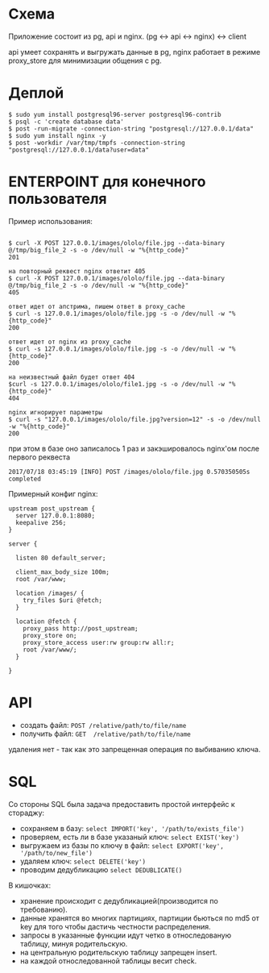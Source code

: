 # Схема

Приложение состоит из pg, api и nginx.
(pg <-> api <-> nginx) <-> client

api умеет сохранять и выгружать данные в pg, nginx работает в режиме proxy_store для минимизации общения с pg.

# Деплой

```
$ sudo yum install postgresql96-server postgresql96-contrib
$ psql -c 'create database data'
$ post -run-migrate -connection-string "postgresql://127.0.0.1/data"
$ sudo yum install nginx -y
$ post -workdir /var/tmp/tmpfs -connection-string "postgresql://127.0.0.1/data?user=data"
```

# ENTERPOINT для конечного пользователя

Пример использования:
```

$ curl -X POST 127.0.0.1/images/ololo/file.jpg --data-binary @/tmp/big_file_2 -s -o /dev/null -w "%{http_code}"
201

на повторный реквест nginx ответит 405
$ curl -X POST 127.0.0.1/images/ololo/file.jpg --data-binary @/tmp/big_file_2 -s -o /dev/null -w "%{http_code}"
405

ответ идет от апстрима, пишем ответ в proxy_cache
$ curl -s 127.0.0.1/images/ololo/file.jpg -s -o /dev/null -w "%{http_code}"
200

ответ идет от nginx из proxy_cache
$ curl -s 127.0.0.1/images/ololo/file.jpg -s -o /dev/null -w "%{http_code}"
200

на неизвестный файл будет ответ 404
$curl -s 127.0.0.1/images/ololo/file1.jpg -s -o /dev/null -w "%{http_code}"
404

nginx игнорирует параметры
$ curl -s "127.0.0.1/images/ololo/file.jpg?version=12" -s -o /dev/null -w "%{http_code}"
200
```

при этом в базе оно записалось 1 раз и закэшировалось nginx'ом после первого реквеста
```
2017/07/18 03:45:19 [INFO] POST /images/ololo/file.jpg 0.570350505s completed
```

Примерный конфиг nginx:

```
upstream post_upstream {
  server 127.0.0.1:8080;
  keepalive 256;
}

server {

  listen 80 default_server;

  client_max_body_size 100m;
  root /var/www;

  location /images/ {
    try_files $uri @fetch;
  }

  location @fetch {
    proxy_pass http://post_upstream;
    proxy_store on;
    proxy_store_access user:rw group:rw all:r;
    root /var/www/;
  }

}
```

# API

  * создать файл:  `POST /relative/path/to/file/name`
  * получить файл: `GET  /relative/path/to/file/name`

удаления нет - так как это запрещенная операция по выбиванию ключа.

# SQL

Со стороны SQL была задача предоставить простой интерфейс к стораджу:
  * сохраняем в базу: `select IMPORT('key', '/path/to/exists_file')`
  * проверяем, есть ли в базе указаный ключ: `select EXIST('key')`
  * выгружаем из базы по ключу в файл: `select EXPORT('key', '/path/to/new_file')`
  * удаляем ключ: `select DELETE('key')`
  * проводим дедубликацию `select DEDUBLICATE()`

В кишочках:
  * хранение происходит с дедубликацией(производится по требованию).
  * данные хранятся во многих партициях, партиции бьються по md5 от key для того чтобы дастичь честности распределения.
  * запросы в указанные функции идут четко в относледованую таблицу, минуя родительскую.
  * на центральную родительскую таблицу запрещен insert.
  * на каждой относледованной таблицы весит check.

